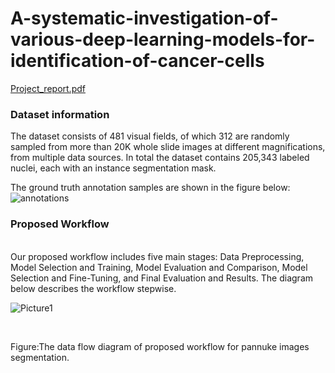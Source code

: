 # A-systematic-investigation-of-various-deep-learning-models-for-identification-of-cancer-cells


[Project_report.pdf](https://github.com/user-attachments/files/15580615/Project_report.pdf)


<H3>Dataset information</H3>
The dataset consists of 481 visual fields, of which 312 are randomly sampled from more than 20K whole slide images at different magnifications, from multiple data sources. In total the dataset contains 205,343 labeled nuclei, each with an instance segmentation mask.

The ground truth annotation samples are shown in the figure below:
![annotations](https://github.com/srinivas21109/A-systematic-investigation-of-various-deep-learning-models-for-identification-of-cancer-cells/assets/119849011/fa713608-3a61-4c63-a6aa-25d659778ea8)

<H3>Proposed Workflow</H3> 
<BR>
Our proposed workflow includes five main stages: Data Preprocessing, Model Selection and Training, Model Evaluation and Comparison, Model Selection and Fine-Tuning, and Final Evaluation and Results. The diagram below describes the workflow stepwise.
  
<p align:center>
  
  ![Picture1](https://github.com/srinivas21109/A-systematic-investigation-of-various-deep-learning-models-for-identification-of-cancer-cells/assets/119849011/adfe8ccd-a1ad-4247-9ff5-2a21f52a4b7b)

</p><br>
<p align:center>Figure:The data flow diagram of proposed workflow for pannuke images segmentation.</p>
